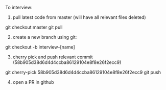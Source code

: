 To interview:

1) pull latest code from master (will have all relevant files deleted)

git checkout master
git pull

2) create a new branch using git:

git checkout -b interview-[name]

3) cherry pick and push relevant commit (58b905d38d6d4d4ccba86129104e8f8e26f2ecc9)

git cherry-pick 58b905d38d6d4d4ccba86129104e8f8e26f2ecc9
git push

4) open a PR in github